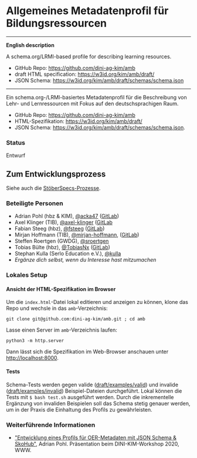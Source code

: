 # Allgemeines Metadatenprofil für Bildungsressourcen

---

**English description**

A schema.org/LRMI-based profile for describing learning resources.

- GitHub Repo: <https://github.com/dini-ag-kim/amb>
- draft HTML specification: <https://w3id.org/kim/amb/draft/>
- JSON Schema: <https://w3id.org/kim/amb/draft/schemas/schema.json>

---

Ein schema.org-/LRMI-basiertes Metadatenprofil für die Beschreibung von Lehr- und Lernressourcen mit Fokus auf den deutschsprachigen Raum.

- GitHub Repo: <https://github.com/dini-ag-kim/amb>
- HTML-Spezifikation: <https://w3id.org/kim/amb/draft/>
- JSON Schema: <https://w3id.org/kim/amb/draft/schemas/schema.json>.

### Status

Entwurf

## Zum Entwicklungsprozess

Siehe auch die [StöberSpecs-Prozesse](https://github.com/dini-ag-kim/oer-stoeberspecs).

### Beteiligte Personen

- Adrian Pohl (hbz & KIM), [@acka47](https://github.com/acka47) ([GitLab](https://gitlab.com/acka47))
- Axel Klinger (TIB), [@axel-klinger](https://github.com/axel-klinger) ([GitLab](https://gitlab.com/axel-klinger)
- Fabian Steeg (hbz), [@fsteeg](https://github.com/fsteeg) ([GitLab](https://gitlab.com/fsteeg))
- Mirjan Hoffmann (TIB), [@mirjan-hoffmann](https://github.com/mirjan-hoffmann), ([GitLab](https://gitlab.com/mirjan))
- Steffen Roertgen (GWDG), [@sroertgen](https://github.com/sroertgen)
- Tobias Bülte (hbz), [@TobiasNx](https://github.com/TobiasNx) ([GitLab](https://gitlab.com/TobiasNx))
- Stephan Kulla (Serlo Education e.V.), [@kulla](https://github.com/kulla)
- _Ergänze dich selbst, wenn du Interesse hast mitzumachen_

### Lokales Setup

#### Ansicht der HTML-Spezifikation im Browser

Um die `index.html`-Datei lokal editieren und anzeigen zu können, klone das Repo und wechsle in das `amb`-Verzeichnis:

`git clone git@github.com:dini-ag-kim/amb.git ; cd amb`

Lasse einen Server im `amb`-Verzeichnis laufen:

`python3 -m http.server`

Dann lässt sich die Spezifikation im Web-Browser anschauen unter [http://localhost:8000](http://localhost:8000).

#### Tests

Schema-Tests werden gegen valide ([draft/examples/valid](https://github.com/dini-ag-kim/amb/tree/master/draft/examples/valid)) und invalide ([draft/examples/invalid](https://github.com/dini-ag-kim/amb/tree/master/draft/examples/invalid)) Beispiel-Dateien durchgeführt. Lokal können die Tests mit `$ bash test.sh` ausgeführt werden. Durch die inkrementelle Ergänzung von invaliden Beispielen soll das Schema stetig genauer werden, um in der Praxis die Einhaltung des Profils zu gewährleisten.

### Weiterführende Informationen

- ["Entwicklung eines Profils für OER-Metadaten mit JSON Schema & SkoHub"](http://slides.lobid.org/kim-ws-2020/), Adrian Pohl. Präsentation beim DINI-KIM-Workshop 2020, WWW.
